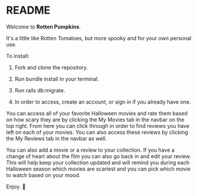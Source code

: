 # README
Welcome to **Rotten Pumpkins**.

It's a little like Rotten Tomatoes, but more spooky and for your own personal use.

To install:

1. Fork and clone the repository.

2. Run bundle install in your terminal.

3. Run rails db:migrate.

4. In order to access, create an account, or sign in if you already have one.

You can access all of your favorite Halloween movies and rate them based on how scary they are by
clicking the My Movies tab in the navbar on the top right. From here you can click through in order
to find reviews you have left on each of your movies. You can also access these reviews by clicking 
the My Reviews tab in the navbar as well. 

You can also add a movie or a review to your collection. If you have a change of heart about the film
you can also go back in and edit your review. This will help keep your collection updated and will 
remind you during each Halloween season which movies are scariest and you can pick which movie to
watch based on your mood.

Enjoy. 🎃

